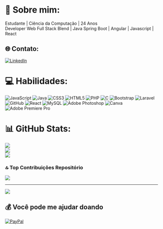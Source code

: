 # 💫 Sobre mim:
Estudante | Ciência da Computação | 24 Anos<br>Developer Web Full Stack Blend | Java Spring Boot | Angular | Javascript | React


## 🌐 Contato:
[![LinkedIn](https://img.shields.io/badge/LinkedIn-%230077B5.svg?logo=linkedin&logoColor=white)](https://www.linkedin.com/in/joao-pedro-r-177628184) 

# 💻 Habilidades:
![JavaScript](https://img.shields.io/badge/javascript-%23323330.svg?style=flat-square&logo=javascript&logoColor=%23F7DF1E) ![Java](https://img.shields.io/badge/java-%23ED8B00.svg?style=flat-square&logo=java&logoColor=white) ![CSS3](https://img.shields.io/badge/css3-%231572B6.svg?style=flat-square&logo=css3&logoColor=white) ![HTML5](https://img.shields.io/badge/html5-%23E34F26.svg?style=flat-square&logo=html5&logoColor=white) ![PHP](https://img.shields.io/badge/php-%23777BB4.svg?style=flat-square&logo=php&logoColor=white) ![C](https://img.shields.io/badge/c-%2300599C.svg?style=flat-square&logo=c&logoColor=white) ![Bootstrap](https://img.shields.io/badge/bootstrap-%23563D7C.svg?style=flat-square&logo=bootstrap&logoColor=white) ![Laravel](https://img.shields.io/badge/laravel-%23FF2D20.svg?style=flat-square&logo=laravel&logoColor=white) ![GitHub](https://img.shields.io/badge/GitHub-%23121011.svg?style=flat-square&logo=github&logoColor=white) ![React](https://img.shields.io/badge/react-%2320232a.svg?style=flat-square&logo=react&logoColor=%2361DAFB) ![MySQL](https://img.shields.io/badge/mysql-%2300f.svg?style=flat-square&logo=mysql&logoColor=white) ![Adobe Photoshop](https://img.shields.io/badge/adobephotoshop-%2331A8FF.svg?style=flat-square&logo=adobephotoshop&logoColor=white) ![Canva](https://img.shields.io/badge/Canva-%2300C4CC.svg?style=flat-square&logo=Canva&logoColor=white) ![Adobe Premiere Pro](https://img.shields.io/badge/Adobe%20Premiere%20Pro-9999FF.svg?style=flat-square&logo=Adobe%20Premiere%20Pro&logoColor=white)
# 📊 GitHub Stats:
![](https://github-readme-stats.vercel.app/api?username=WhaleJucs&theme=radical&hide_border=false&include_all_commits=false&count_private=false)<br/>
![](https://github-readme-streak-stats.herokuapp.com/?user=WhaleJucs&theme=radical&hide_border=false)<br/>
![](https://github-readme-stats.vercel.app/api/top-langs/?username=WhaleJucs&theme=radical&hide_border=false&include_all_commits=false&count_private=false&layout=compact)

### 🔝 Top Contribuições Repositório
![](https://github-contributor-stats.vercel.app/api?username=WhaleJucs&limit=5&theme=onedark&combine_all_yearly_contributions=true)

---
[![](https://visitcount.itsvg.in/api?id=WhaleJucs&icon=1&color=12)](https://visitcount.itsvg.in)

  ## 💰 Você pode me ajudar doando
  [![PayPal](https://img.shields.io/badge/PayPal-00457C?style=for-the-badge&logo=paypal&logoColor=white)](https://paypal.me/joao000059@gmail.com) 
    
<!-- Proudly created with GPRM ( https://gprm.itsvg.in ) -->

